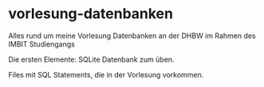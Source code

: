 # vorlesung-datenbanken
Alles rund um meine Vorlesung Datenbanken an der DHBW im Rahmen des IMBIT Studiengangs

Die ersten Elemente: SQLite Datenbank zum üben.

Files mit SQL Statements, die in der Vorlesung vorkommen.
